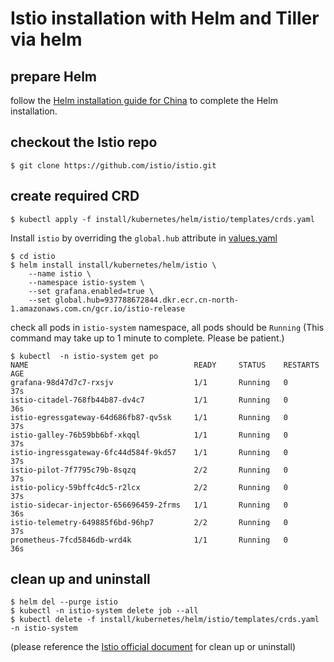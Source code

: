 # Istio installation with Helm and Tiller via helm 

## prepare Helm

follow the [Helm installation guide for China](https://github.com/pahud/kops-cn/blob/master/doc/Helm.md) to complete the Helm installation.

## checkout the Istio repo

```
$ git clone https://github.com/istio/istio.git
```

## create required CRD

```
$ kubectl apply -f install/kubernetes/helm/istio/templates/crds.yaml
```


Install `istio` by overriding the `global.hub` attribute in [values.yaml](https://github.com/istio/istio/blob/master/install/kubernetes/helm/istio/values.yaml)

```
$ cd istio
$ helm install install/kubernetes/helm/istio \
    --name istio \
    --namespace istio-system \
    --set grafana.enabled=true \
    --set global.hub=937788672844.dkr.ecr.cn-north-1.amazonaws.com.cn/gcr.io/istio-release    
```

check all pods in `istio-system` namespace, all pods should be `Running`
(This command may take up to 1 minute to complete. Please be patient.)

```
$ kubectl  -n istio-system get po
NAME                                     READY     STATUS    RESTARTS   AGE
grafana-98d47d7c7-rxsjv                  1/1       Running   0          37s
istio-citadel-768fb44b87-dv4c7           1/1       Running   0          36s
istio-egressgateway-64d686fb87-qv5sk     1/1       Running   0          37s
istio-galley-76b59bb6bf-xkqql            1/1       Running   0          37s
istio-ingressgateway-6fc44d584f-9kd57    1/1       Running   0          37s
istio-pilot-7f7795c79b-8sqzq             2/2       Running   0          37s
istio-policy-59bffc4dc5-r2lcx            2/2       Running   0          37s
istio-sidecar-injector-656696459-2frms   1/1       Running   0          36s
istio-telemetry-649885f6bd-96hp7         2/2       Running   0          37s
prometheus-7fcd5846db-wrd4k              1/1       Running   0          36s
```


## clean up and uninstall

```
$ helm del --purge istio
$ kubectl -n istio-system delete job --all
$ kubectl delete -f install/kubernetes/helm/istio/templates/crds.yaml -n istio-system
```
(please reference the [Istio official document](https://istio.io/docs/setup/kubernetes/helm-install/#uninstall) for clean up or uninstall)

